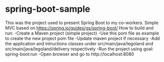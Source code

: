 # spring-boot-sample
This was the project used to present Spring Boot to my co-workers. Simple MVC based on https://spring.io/guides/gs/spring-boot/
How to build and run:
-Create a Maven project (simple project)
-Use this pom file as example to create the new project pom file
-Update maven project if necessary
-Add the application and intructions classes under src/main/java/legoland and src/main/java/legoland/delivery respectively
-Run the project using goal: spring-boot:run
-Open browser and go to http://localhost:8080
